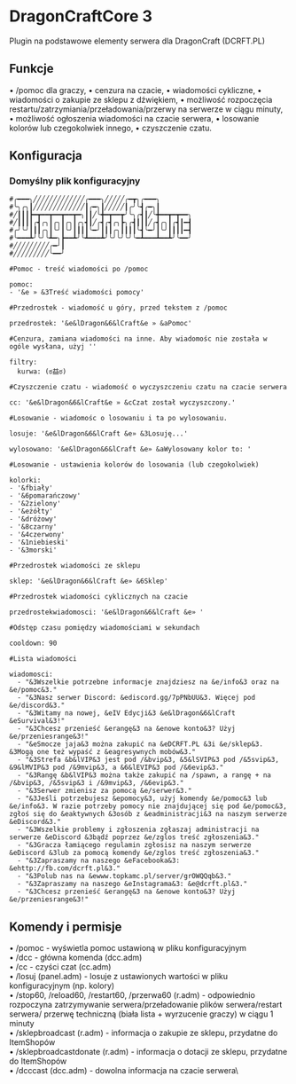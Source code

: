 # DragonCraftCore 3
Plugin na podstawowe elementy serwera dla DragonCraft (DCRFT.PL)

## Funkcje

• /pomoc dla graczy,
• cenzura na czacie,
• wiadomości cykliczne,
• wiadomości o zakupie ze sklepu z dźwiękiem,
• możliwość rozpoczęcia restartu/zatrzymiania/przeładowania/przerwy na serwerze w ciągu minuty,
• możliwość ogłoszenia wiadomości na czacie serwera,
• losowanie kolorów lub czegokolwiek innego,
• czyszczenie czatu.

## Konfiguracja

### Domyślny plik konfiguracyjny

```
#╭━━━╮╱╱╱╱╱╱╱╱╱╱╱╱╱╭━━━╮╱╱╱╱╱╭━┳╮╭━━━╮
#╰╮╭╮┃╱╱╱╱╱╱╱╱╱╱╱╱╱┃╭━╮┃╱╱╱╱╱┃╭╯╰┫╭━╮┃
#╱┃┃┃┣━┳━━┳━━┳━━┳━╮┃┃╱╰╋━┳━━┳╯╰╮╭┫┃╱╰╋━━┳━┳━━╮
#╱┃┃┃┃╭┫╭╮┃╭╮┃╭╮┃╭╮┫┃╱╭┫╭┫╭╮┣╮╭┫┃┃┃╱╭┫╭╮┃╭┫┃━┫
#╭╯╰╯┃┃┃╭╮┃╰╯┃╰╯┃┃┃┃╰━╯┃┃┃╭╮┃┃┃┃╰┫╰━╯┃╰╯┃┃┃┃━┫
#╰━━━┻╯╰╯╰┻━╮┣━━┻╯╰┻━━━┻╯╰╯╰╯╰╯╰━┻━━━┻━━┻╯╰━━╯
#╱╱╱╱╱╱╱╱╱╭━╯┃
#╱╱╱╱╱╱╱╱╱╰━━╯

#Pomoc - treść wiadomości po /pomoc

pomoc:
- '&e » &3Treść wiadomości pomocy'

#Przedrostek - wiadomość u góry, przed tekstem z /pomoc

przedrostek: '&e&lDragon&6&lCraft&e » &aPomoc'

#Cenzura, zamiana wiadomości na inne. Aby wiadomośc nie została w ogóle wysłana, użyj ''

filtry:
  kurwa: (ಠ益ಠ)
  
#Czyszczenie czatu - wiadomość o wyczyszczeniu czatu na czacie serwera
  
cc: '&e&lDragon&6&lCraft&e » &cCzat został wyczyszczony.'
  
#Losowanie - wiadomośc o losowaniu i ta po wylosowaniu.

losuje: '&e&lDragon&6&lCraft &e» &3Losuję...'

wylosowano: '&e&lDragon&6&lCraft &e» &aWylosowany kolor to: '

#Losowanie - ustawienia kolorów do losowania (lub czegokolwiek)

kolorki:
- '&fbiały'
- '&6pomarańczowy'
- '&2zielony'
- '&eżółty'
- '&dróżowy'
- '&8czarny'
- '&4czerwony'
- '&1niebieski'
- '&3morski'

#Przedrostek wiadomości ze sklepu

sklep: '&e&lDragon&6&lCraft &e» &6Sklep'

#Przedrostek wiadomości cyklicznych na czacie

przedrostekwiadomosci: '&e&lDragon&6&lCraft &e» '

#Odstęp czasu pomiędzy wiadomościami w sekundach

cooldown: 90

#Lista wiadomości

wiadomosci:
  - "&3Wszelkie potrzebne informacje znajdziesz na &e/info&3 oraz na &e/pomoc&3."
  - "&3Nasz serwer Discord: &ediscord.gg/7pPNbUU&3. Więcej pod &e/discord&3."
  - "&3Witamy na nowej, &eIV Edycji&3 &e&lDragon&6&lCraft &eSurvival&3!"
  - "&3Chcesz przenieść &erangę&3 na &enowe konto&3? Użyj &e/przeniesrange&3!"
  - "&eSmocze jaja&3 można zakupić na &eDCRFT.PL &3i &e/sklep&3. &3Mogą one też wypaść z &eagresywnych mobów&3."
  - "&3Strefa &b&lVIP&3 jest pod /&bvip&3, &5&lSVIP&3 pod /&5svip&3, &9&lMVIP&3 pod /&9mvip&3, a &6&lEVIP&3 pod /&6evip&3."
  - "&3Rangę &b&lVIP&3 można także zakupić na /spawn, a rangę + na /&bvip&3, /&5svip&3 i /&9mvip&3, /&6evip&3."
  - "&3Serwer zmienisz za pomocą &e/serwer&3."
  - "&3Jeśli potrzebujesz &epomocy&3, użyj komendy &e/pomoc&3 lub &e/info&3. W razie potrzeby pomocy nie znajdującej się pod &e/pomoc&3, zgłoś się do &eaktywnych &3osób z &eadministracji&3 na naszym serwerze &eDiscord&3."
  - "&3Wszelkie problemy i zgłoszenia zgłaszaj administracji na serwerze &eDiscord &3bądź poprzez &e/zglos treść zgłoszenia&3."
  - "&3Gracza łamiącego regulamin zgłosisz na naszym serwerze &eDiscord &3lub za pomocą komendy &e/zglos treść zgłoszenia&3."
  - "&3Zapraszamy na naszego &eFacebooka&3: &ehttp://fb.com/dcrft.pl&3."
  - "&3Polub nas na &ewww.topkamc.pl/server/grOWQQqb&3."
  - "&3Zapraszamy na naszego &eInstagrama&3: &e@dcrft.pl&3."
  - "&3Chcesz przenieść &erangę&3 na &enowe konto&3? Użyj &e/przeniesrange&3!"
```

## Komendy i permisje
• /pomoc - wyświetla pomoc ustawioną w pliku konfiguracyjnym\
• /dcc <przeladuj>- główna komenda (dcc.adm)\
• /cc - czyści czat (cc.adm)\
• /losuj (panel.adm) - losuje z ustawionych wartości w pliku konfiguracyjnym (np. kolory)\
• /stop60, /reload60, /restart60, /przerwa60 (r.adm) - odpowiednio rozpoczyna zatrzymywanie serwera/przeładowanie plików serwera/restart serwera/ przerwę techniczną (biała lista + wyrzucenie graczy) w ciągu 1 minuty\
• /sklepbroadcast <gracz> <przedmiot> (r.adm) - informacja o zakupie ze sklepu, przydatne do ItemShopów\
• /sklepbroadcastdonate <gracz> <tekst> (r.adm) - informacja o dotacji ze sklepu, przydatne do ItemShopów\
• /dcccast <tekst> (dcc.adm) - dowolna informacja na czacie serwera\
